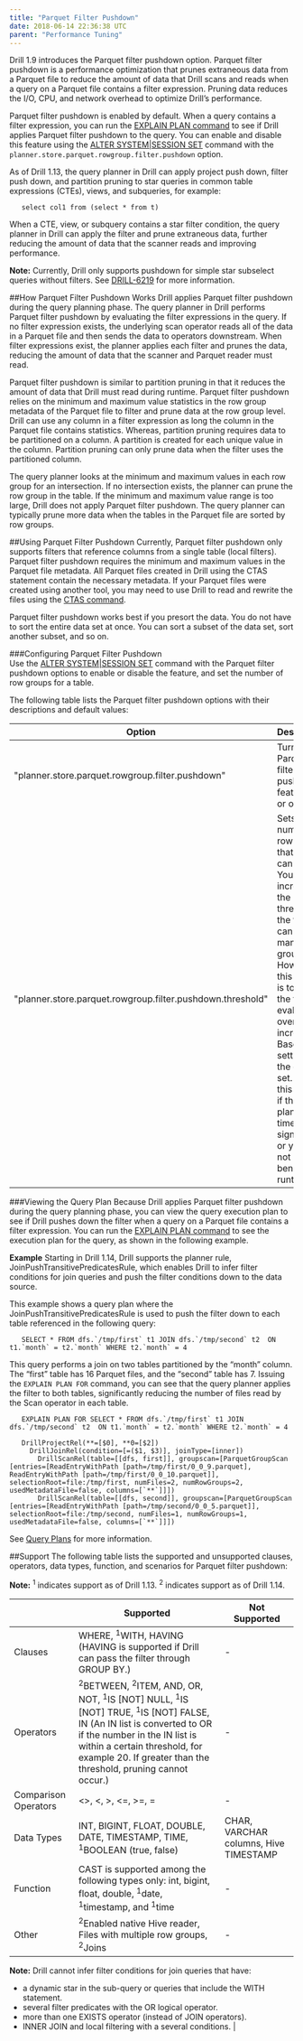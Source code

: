 ```yaml
---
title: "Parquet Filter Pushdown"
date: 2018-06-14 22:36:38 UTC
parent: "Performance Tuning"
---
```


Drill 1.9 introduces the Parquet filter pushdown option. Parquet filter pushdown is a performance optimization that prunes extraneous data from a Parquet file to reduce the amount of data that Drill scans and reads when a query on a Parquet file contains a filter expression. Pruning data reduces the I/O, CPU, and network overhead to optimize Drill’s performance.
 
Parquet filter pushdown is enabled by default. When a query contains a filter expression, you can run the [EXPLAIN PLAN command]({{site.baseurl}}/docs/explain-commands/) to see if Drill applies Parquet filter pushdown to the query. You can enable and disable this feature using the [ALTER SYSTEM|SESSION SET]({{site.baseurl}}/docs/alter-system/) command with the `planner.store.parquet.rowgroup.filter.pushdown` option.  

As of Drill 1.13, the query planner in Drill can apply project push down, filter push down, and partition pruning to star queries in common table expressions (CTEs), views, and subqueries, for example:  
  
       select col1 from (select * from t)  

When a CTE, view, or subquery contains a star filter condition, the query planner in Drill can apply the filter and prune extraneous data, further reducing the amount of data that the scanner reads and improving performance. 
 
**Note:** Currently, Drill only supports pushdown for simple star subselect queries without filters. See [DRILL-6219](https://www.google.com/url?q=https://issues.apache.org/jira/browse/DRILL-6219&sa=D&ust=1522084453671000&usg=AFQjCNFXp-nWMRXzM466BSRFlV3F63_ZYA) for more information.  

##How Parquet Filter Pushdown Works
Drill applies Parquet filter pushdown during the query planning phase. The query planner in Drill performs Parquet filter pushdown by evaluating the filter expressions in the query. If no filter expression exists, the underlying scan operator reads all of the data in a Parquet file and then sends the data to operators downstream. When filter expressions exist, the planner applies each filter and prunes the data, reducing the amount of data that the scanner and Parquet reader must read.
 
Parquet filter pushdown is similar to partition pruning in that it reduces the amount of data that Drill must read during runtime. Parquet filter pushdown relies on the minimum and maximum value statistics in the row group metadata of the Parquet file to filter and prune data at the row group level. Drill can use any column in a filter expression as long the column in the Parquet file contains statistics. Whereas, partition pruning requires data to be partitioned on a column. A partition is created for each unique value in the column. Partition pruning can only prune data when the filter uses the partitioned column.  
 
The query planner looks at the minimum and maximum values in each row group for an intersection. If no intersection exists, the planner can prune the row group in the table. If the minimum and maximum value range is too large, Drill does not apply Parquet filter pushdown. The query planner can typically prune more data when the tables in the Parquet file are sorted by row groups.  

##Using Parquet Filter Pushdown
Currently, Parquet filter pushdown only supports filters that reference columns from a single table (local filters). Parquet filter pushdown requires the minimum and maximum values in the Parquet file metadata. All Parquet files created in Drill using the CTAS statement contain the necessary metadata. If your Parquet files were created using another tool, you may need to use Drill to read and rewrite the files using the [CTAS command]({{site.baseurl}}/docs/create-table-as-ctas-command/).
 
Parquet filter pushdown works best if you presort the data. You do not have to sort the entire data set at once. You can sort a subset of the data set, sort another subset, and so on. 

###Configuring Parquet Filter Pushdown  
Use the [ALTER SYSTEM|SESSION SET]({{site.baseurl}}/docs/alter-system/) command with the Parquet filter pushdown options to enable or disable the feature, and set the number of row groups for a table.  

The following table lists the Parquet filter pushdown options with their descriptions and default values:  

|       Option                                               | Description                                                                                                                                                                                                                                                                                                                                                | Default   |
|------------------------------------------------------------|------------------------------------------------------------------------------------------------------------------------------------------------------------------------------------------------------------------------------------------------------------------------------------------------------------------------------------------------------------|-----------|
| "planner.store.parquet.rowgroup.filter.pushdown"           | Turns the Parquet filter pushdown feature on or   off.                                                                                                                                                                                                                                                                                                     | TRUE      |
| "planner.store.parquet.rowgroup.filter.pushdown.threshold" | Sets the number of row groups that a table can   have. You can increase the threshold if the filter can prune many row groups.   However, if this setting is too high, the filter evaluation overhead   increases. Base this setting on the data set. Reduce this setting if the   planning time is significant, or you do not see any benefit at runtime. | 10,000    |  

###Viewing the Query Plan
Because Drill applies Parquet filter pushdown during the query planning phase, you can view the query execution plan to see if Drill pushes down the filter when a query on a Parquet file contains a filter expression. You can run the [EXPLAIN PLAN command]({{site.baseurl}}/docs/explain-commands/) to see the execution plan for the query, as shown in the following example.

**Example**
Starting in Drill 1.14, Drill supports the planner rule, JoinPushTransitivePredicatesRule, which enables Drill to infer filter conditions for join queries and push the filter conditions down to the data source. 

This example shows a query plan where the JoinPushTransitivePredicatesRule is used to push the filter down to each table referenced in the following query:  

       SELECT * FROM dfs.`/tmp/first` t1 JOIN dfs.`/tmp/second` t2  ON t1.`month` = t2.`month` WHERE t2.`month` = 4  

This query performs a join on two tables partitioned by the “month” column. The “first” table has 16 Parquet files, and the “second” table has 7. Issuing the `EXPLAIN PLAN FOR` command, you can see that the query planner applies the filter to both tables, significantly reducing the number of files read by the Scan operator in each table.  

       EXPLAIN PLAN FOR SELECT * FROM dfs.`/tmp/first` t1 JOIN dfs.`/tmp/second` t2  ON t1.`month` = t2.`month` WHERE t2.`month` = 4  
       
       DrillProjectRel(**=[$0], **0=[$2])
         DrillJoinRel(condition=[=($1, $3)], joinType=[inner])
           DrillScanRel(table=[[dfs, first]], groupscan=[ParquetGroupScan [entries=[ReadEntryWithPath [path=/tmp/first/0_0_9.parquet], ReadEntryWithPath [path=/tmp/first/0_0_10.parquet]], selectionRoot=file:/tmp/first, numFiles=2, numRowGroups=2, usedMetadataFile=false, columns=[`**`]]])
           DrillScanRel(table=[[dfs, second]], groupscan=[ParquetGroupScan [entries=[ReadEntryWithPath [path=/tmp/second/0_0_5.parquet]], selectionRoot=file:/tmp/second, numFiles=1, numRowGroups=1, usedMetadataFile=false, columns=[`**`]]])

 See [Query Plans]({{site.baseurl}}/docs/query-plans/) for more information. 

##Support 
The following table lists the supported and unsupported clauses, operators, data types, function, and scenarios for Parquet filter pushdown:  

**Note:** <sup>1</sup> indicates support as of Drill 1.13. <sup>2</sup> indicates support as of Drill 1.14.  

|                      | Supported                                                                                                                                                                                                                                                     | Not Supported                           |
|----------------------|---------------------------------------------------------------------------------------------------------------------------------------------------------------------------------------------------------------------------------------------------------------|-----------------------------------------|
| Clauses              | WHERE,   <sup>1</sup>WITH, HAVING (HAVING is supported if Drill can pass the filter through GROUP   BY.)                                                                                                                                                                 | -                                       |
| Operators            | <sup>2</sup>BETWEEN,   <sup>2</sup>ITEM, AND, OR, NOT, <sup>1</sup>IS [NOT] NULL, <sup>1</sup>IS [NOT] TRUE, <sup>1</sup>IS [NOT] FALSE, IN (An   IN list is converted to OR if the number in the IN list is within a certain   threshold, for example 20. If greater than the threshold, pruning cannot   occur.) | -                                       |
| Comparison Operators | <>,   <, >, <=, >=, =                                                                                                                                                                                                                                         | -                                       |
| Data Types           | INT,   BIGINT, FLOAT, DOUBLE, DATE, TIMESTAMP, TIME, <sup>1</sup>BOOLEAN (true, false)                                                                                                                                                                                   | CHAR,   VARCHAR columns, Hive TIMESTAMP |
| Function             | CAST   is supported among the following types only: int, bigint, float, double,   <sup>1</sup>date, <sup>1</sup>timestamp, and <sup>1</sup>time                                                                                                                                                | -                                       |
| Other                | <sup>2</sup>Enabled   native Hive reader, Files with multiple row groups, <sup>2</sup>Joins                                                                                                                                                                                       | -                                       |

**Note:** Drill cannot infer filter conditions for join queries that have: 

- a dynamic star in the sub-query or queries that include the WITH statement.  
- several filter predicates with the OR logical operator.  
- more than one EXISTS operator (instead of JOIN operators).  
- INNER JOIN and local filtering with a several conditions.                                                                                                    |   